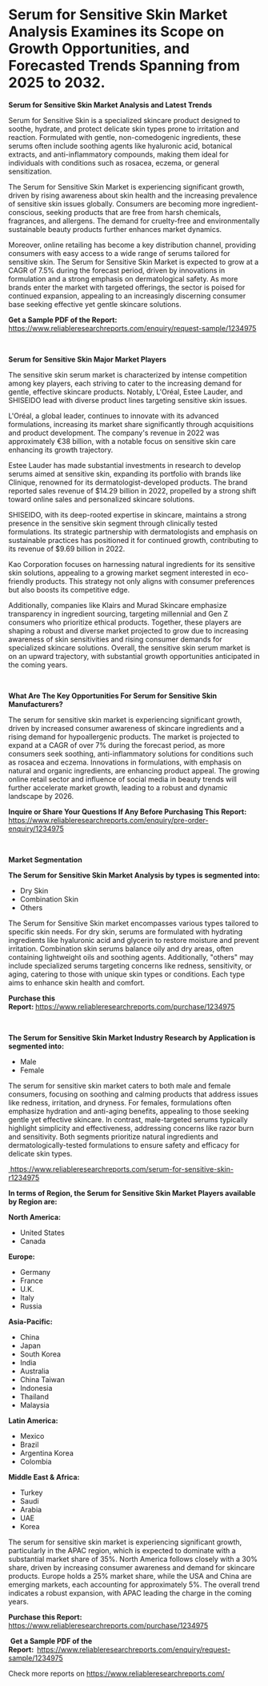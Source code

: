 <p><h1>Serum for Sensitive Skin Market Analysis Examines its Scope on Growth Opportunities, and Forecasted Trends Spanning from 2025 to 2032.</h1></p><p><strong>Serum for Sensitive Skin Market Analysis and Latest Trends</strong></p>
<p><p>Serum for Sensitive Skin is a specialized skincare product designed to soothe, hydrate, and protect delicate skin types prone to irritation and reaction. Formulated with gentle, non-comedogenic ingredients, these serums often include soothing agents like hyaluronic acid, botanical extracts, and anti-inflammatory compounds, making them ideal for individuals with conditions such as rosacea, eczema, or general sensitization.</p><p>The Serum for Sensitive Skin Market is experiencing significant growth, driven by rising awareness about skin health and the increasing prevalence of sensitive skin issues globally. Consumers are becoming more ingredient-conscious, seeking products that are free from harsh chemicals, fragrances, and allergens. The demand for cruelty-free and environmentally sustainable beauty products further enhances market dynamics.</p><p>Moreover, online retailing has become a key distribution channel, providing consumers with easy access to a wide range of serums tailored for sensitive skin. The Serum for Sensitive Skin Market is expected to grow at a CAGR of 7.5% during the forecast period, driven by innovations in formulation and a strong emphasis on dermatological safety. As more brands enter the market with targeted offerings, the sector is poised for continued expansion, appealing to an increasingly discerning consumer base seeking effective yet gentle skincare solutions.</p></p>
<p><strong>Get a Sample PDF of the Report:&nbsp;</strong> <a href="https://www.reliableresearchreports.com/enquiry/request-sample/1234975?utm_campaign=2655&utm_medium=2&utm_source=Github&utm_content=ia&utm_term=04042025&utm_id=serum-for-sensitive-skin">https://www.reliableresearchreports.com/enquiry/request-sample/1234975</a></p>
<p>&nbsp;</p>
<p><strong>Serum for Sensitive Skin Major Market Players</strong></p>
<p><p>The sensitive skin serum market is characterized by intense competition among key players, each striving to cater to the increasing demand for gentle, effective skincare products. Notably, L'Oréal, Estee Lauder, and SHISEIDO lead with diverse product lines targeting sensitive skin issues.</p><p>L'Oréal, a global leader, continues to innovate with its advanced formulations, increasing its market share significantly through acquisitions and product development. The company's revenue in 2022 was approximately €38 billion, with a notable focus on sensitive skin care enhancing its growth trajectory.</p><p>Estee Lauder has made substantial investments in research to develop serums aimed at sensitive skin, expanding its portfolio with brands like Clinique, renowned for its dermatologist-developed products. The brand reported sales revenue of $14.29 billion in 2022, propelled by a strong shift toward online sales and personalized skincare solutions.</p><p>SHISEIDO, with its deep-rooted expertise in skincare, maintains a strong presence in the sensitive skin segment through clinically tested formulations. Its strategic partnership with dermatologists and emphasis on sustainable practices has positioned it for continued growth, contributing to its revenue of $9.69 billion in 2022.</p><p>Kao Corporation focuses on harnessing natural ingredients for its sensitive skin solutions, appealing to a growing market segment interested in eco-friendly products. This strategy not only aligns with consumer preferences but also boosts its competitive edge.</p><p>Additionally, companies like Klairs and Murad Skincare emphasize transparency in ingredient sourcing, targeting millennial and Gen Z consumers who prioritize ethical products. Together, these players are shaping a robust and diverse market projected to grow due to increasing awareness of skin sensitivities and rising consumer demands for specialized skincare solutions. Overall, the sensitive skin serum market is on an upward trajectory, with substantial growth opportunities anticipated in the coming years.</p></p>
<p>&nbsp;</p>
<p><strong>What Are The Key Opportunities For Serum for Sensitive Skin Manufacturers?</strong></p>
<p><p>The serum for sensitive skin market is experiencing significant growth, driven by increased consumer awareness of skincare ingredients and a rising demand for hypoallergenic products. The market is projected to expand at a CAGR of over 7% during the forecast period, as more consumers seek soothing, anti-inflammatory solutions for conditions such as rosacea and eczema. Innovations in formulations, with emphasis on natural and organic ingredients, are enhancing product appeal. The growing online retail sector and influence of social media in beauty trends will further accelerate market growth, leading to a robust and dynamic landscape by 2026.</p></p>
<p><strong>Inquire or Share Your Questions If Any Before Purchasing This Report:</strong> <a href="https://www.reliableresearchreports.com/enquiry/pre-order-enquiry/1234975?utm_campaign=2655&utm_medium=2&utm_source=Github&utm_content=ia&utm_term=04042025&utm_id=serum-for-sensitive-skin">https://www.reliableresearchreports.com/enquiry/pre-order-enquiry/1234975</a></p>
<p>&nbsp;</p>
<p><strong>Market Segmentation</strong></p>
<p><strong>The Serum for Sensitive Skin Market Analysis by types is segmented into:</strong></p>
<p><ul><li>Dry Skin</li><li>Combination Skin</li><li>Others</li></ul></p>
<p><p>The Serum for Sensitive Skin market encompasses various types tailored to specific skin needs. For dry skin, serums are formulated with hydrating ingredients like hyaluronic acid and glycerin to restore moisture and prevent irritation. Combination skin serums balance oily and dry areas, often containing lightweight oils and soothing agents. Additionally, "others" may include specialized serums targeting concerns like redness, sensitivity, or aging, catering to those with unique skin types or conditions. Each type aims to enhance skin health and comfort.</p></p>
<p><strong>Purchase this Report:&nbsp;</strong><a href="https://www.reliableresearchreports.com/purchase/1234975?utm_campaign=2655&utm_medium=2&utm_source=Github&utm_content=ia&utm_term=04042025&utm_id=serum-for-sensitive-skin">https://www.reliableresearchreports.com/purchase/1234975</a></p>
<p>&nbsp;</p>
<p><strong>The Serum for Sensitive Skin Market Industry Research by Application is segmented into:</strong></p>
<p><ul><li>Male</li><li>Female</li></ul></p>
<p><p>The serum for sensitive skin market caters to both male and female consumers, focusing on soothing and calming products that address issues like redness, irritation, and dryness. For females, formulations often emphasize hydration and anti-aging benefits, appealing to those seeking gentle yet effective skincare. In contrast, male-targeted serums typically highlight simplicity and effectiveness, addressing concerns like razor burn and sensitivity. Both segments prioritize natural ingredients and dermatologically-tested formulations to ensure safety and efficacy for delicate skin types.</p></p>
<p><a href="https://www.reliableresearchreports.com/serum-for-sensitive-skin-r1234975?utm_campaign=2655&utm_medium=2&utm_source=Github&utm_content=ia&utm_term=04042025&utm_id=serum-for-sensitive-skin">&nbsp;https://www.reliableresearchreports.com/serum-for-sensitive-skin-r1234975</a></p>
<p><strong>In terms of Region, the Serum for Sensitive Skin Market Players available by Region are:</strong></p>
<p>
    <p> <strong> North America: </strong>
        <ul>
            <li>United States</li>
            <li>Canada</li>
        </ul>
        </p> 
    <p> <strong> Europe: </strong>
        <ul>
            <li>Germany</li>
            <li>France</li>
            <li>U.K.</li>
            <li>Italy</li>
            <li>Russia</li>
        </ul>
        </p> 
    <p> <strong> Asia-Pacific: </strong>
        <ul>
            <li>China</li>
            <li>Japan</li>
            <li>South Korea</li>
            <li>India</li>
            <li>Australia</li>
            <li>China Taiwan</li>
            <li>Indonesia</li>
            <li>Thailand</li>
            <li>Malaysia</li>
        </ul>
        </p> 
    <p> <strong> Latin America: </strong>
        <ul>
            <li>Mexico</li>
            <li>Brazil</li>
            <li>Argentina Korea</li>
            <li>Colombia</li>
        </ul>
        </p> 
    <p> <strong> Middle East & Africa: </strong>
        <ul>
            <li>Turkey</li>
            <li>Saudi</li>
            <li>Arabia</li>
            <li>UAE</li>
            <li>Korea</li>
        </ul>
    </p>
    </p>
<p><p>The serum for sensitive skin market is experiencing significant growth, particularly in the APAC region, which is expected to dominate with a substantial market share of 35%. North America follows closely with a 30% share, driven by increasing consumer awareness and demand for skincare products. Europe holds a 25% market share, while the USA and China are emerging markets, each accounting for approximately 5%. The overall trend indicates a robust expansion, with APAC leading the charge in the coming years.</p></p>
<p><strong>Purchase this Report: </strong><a href="https://www.reliableresearchreports.com/purchase/1234975?utm_campaign=2655&utm_medium=2&utm_source=Github&utm_content=ia&utm_term=04042025&utm_id=serum-for-sensitive-skin">https://www.reliableresearchreports.com/purchase/1234975</a></p>
<p>&nbsp;<strong>Get a Sample PDF of the Report:&nbsp;&nbsp;</strong><a href="https://www.reliableresearchreports.com/enquiry/request-sample/1234975?utm_campaign=2655&utm_medium=2&utm_source=Github&utm_content=ia&utm_term=04042025&utm_id=serum-for-sensitive-skin">https://www.reliableresearchreports.com/enquiry/request-sample/1234975</a></p>
<p><strong></strong></p>
<p>Check more reports on <a href="https://www.reliableresearchreports.com/?utm_campaign=2655&utm_medium=2&utm_source=Github&utm_content=ia&utm_term=04042025&utm_id=serum-for-sensitive-skin">https://www.reliableresearchreports.com/</a></p>